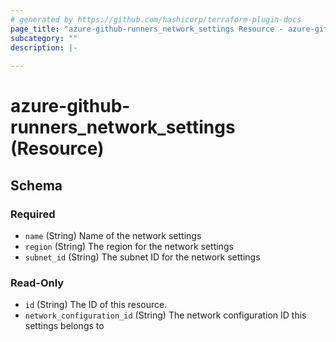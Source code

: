 ```yaml
---
# generated by https://github.com/hashicorp/terraform-plugin-docs
page_title: "azure-github-runners_network_settings Resource - azure-github-runners"
subcategory: ""
description: |-
  
---
```


# azure-github-runners_network_settings (Resource)





<!-- schema generated by tfplugindocs -->
## Schema

### Required

- `name` (String) Name of the network settings
- `region` (String) The region for the network settings
- `subnet_id` (String) The subnet ID for the network settings

### Read-Only

- `id` (String) The ID of this resource.
- `network_configuration_id` (String) The network configuration ID this settings belongs to
